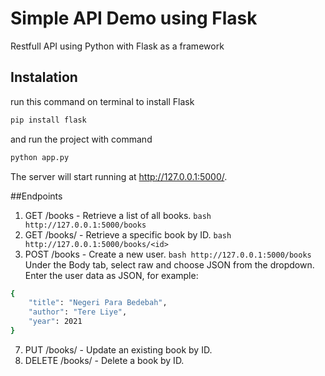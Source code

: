 ﻿# Simple API Demo using Flask

Restfull API using Python with Flask as a framework

## Instalation

run this command on terminal to install Flask

```bash
pip install flask
```
and run the project with command

```bash
python app.py
```

The server will start running at http://127.0.0.1:5000/.

##Endpoints

1. GET /books - Retrieve a list of all books.
   ```bash http://127.0.0.1:5000/books```
2. GET /books/<id> - Retrieve a specific book by ID.
   ```bash http://127.0.0.1:5000/books/<id>```
5. POST /books - Create a new user.
   ```bash http://127.0.0.1:5000/books```
Under the Body tab, select raw and choose JSON from the dropdown.
Enter the user data as JSON, for example:
```bash
{
    "title": "Negeri Para Bedebah",
    "author": "Tere Liye",
    "year": 2021
}
```
7. PUT /books/<id> - Update an existing book by ID.
9. DELETE /books/<id> - Delete a book by ID.
